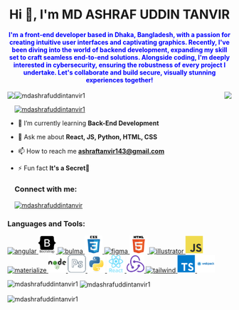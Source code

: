<h1 align="center">Hi 👋, I'm MD ASHRAF UDDIN TANVIR</h1>
<h4 align="center" style=" color: blue">I'm a front-end developer based in Dhaka, Bangladesh, with a passion for creating intuitive user interfaces and captivating graphics. Recently, I've been diving into the world of backend development, expanding my skill set to craft seamless end-to-end solutions. Alongside coding, I'm deeply interested in cybersecurity, ensuring the robustness of every project I undertake. Let's collaborate and build secure, visually stunning experiences together!</h4>

<div>
    <img height="250" align="left" width="auto" src="https://miro.medium.com/v2/resize:fit:679/1*yw0TnheAGN-LPneDaTlaxw.gif"/>
    <img height="250" align="right" width="auto" src="https://globaleducation.s3.ap-south-1.amazonaws.com/globaledu/gif/front-end-development.gif"/>
</div> 

<be><be>
<p align="left"><img height="30" src="https://komarev.com/ghpvc/?username=mdashrafuddintanvir1&label=Profile%20views&color=0e75b6&style=flat" alt="mdashrafuddintanvir1" /> </p>


<p align="left"> <a href="https://github.com/ryo-ma/github-profile-trophy"><img src="https://github-profile-trophy.vercel.app/?username=mdashrafuddintanvir1" alt="mdashrafuddintanvir1" /></a> </p>

- 🌱 I’m currently learning **Back-End Development**

- 💬 Ask me about **React, JS, Python, HTML, CSS**

- 📫 How to reach me **ashraftanvir143@gmail.com**

- ⚡ Fun fact **It's a Secret😬**

<h3 align="left">Connect with me:</h3>
<p align="left">
<a href="https://linkedin.com/in/mdashrafuddintanvir" target="blank"><img align="center" src="https://raw.githubusercontent.com/rahuldkjain/github-profile-readme-generator/master/src/images/icons/Social/linked-in-alt.svg" alt="mdashrafuddintanvir" height="30" width="40" /></a>
</p>

<h3 align="left">Languages and Tools:</h3>
<p align="left"> <a href="https://angular.io" target="_blank" rel="noreferrer"> <img src="https://angular.io/assets/images/logos/angular/angular.svg" alt="angular" width="40" height="40"/> </a> <a href="https://getbootstrap.com" target="_blank" rel="noreferrer"> <img src="https://raw.githubusercontent.com/devicons/devicon/master/icons/bootstrap/bootstrap-plain-wordmark.svg" alt="bootstrap" width="40" height="40"/> </a> <a href="https://bulma.io/" target="_blank" rel="noreferrer"> <img src="https://raw.githubusercontent.com/gilbarbara/logos/804dc257b59e144eaca5bc6ffd16949752c6f789/logos/bulma.svg" alt="bulma" width="40" height="40"/> </a> <a href="https://www.w3schools.com/css/" target="_blank" rel="noreferrer"> <img src="https://raw.githubusercontent.com/devicons/devicon/master/icons/css3/css3-original-wordmark.svg" alt="css3" width="40" height="40"/> </a> <a href="https://www.figma.com/" target="_blank" rel="noreferrer"> <img src="https://www.vectorlogo.zone/logos/figma/figma-icon.svg" alt="figma" width="40" height="40"/> </a> <a href="https://www.w3.org/html/" target="_blank" rel="noreferrer"> <img src="https://raw.githubusercontent.com/devicons/devicon/master/icons/html5/html5-original-wordmark.svg" alt="html5" width="40" height="40"/> </a> <a href="https://www.adobe.com/in/products/illustrator.html" target="_blank" rel="noreferrer"> <img src="https://www.vectorlogo.zone/logos/adobe_illustrator/adobe_illustrator-icon.svg" alt="illustrator" width="40" height="40"/> </a> <a href="https://developer.mozilla.org/en-US/docs/Web/JavaScript" target="_blank" rel="noreferrer"> <img src="https://raw.githubusercontent.com/devicons/devicon/master/icons/javascript/javascript-original.svg" alt="javascript" width="40" height="40"/> </a> <a href="https://materializecss.com/" target="_blank" rel="noreferrer"> <img src="https://raw.githubusercontent.com/prplx/svg-logos/5585531d45d294869c4eaab4d7cf2e9c167710a9/svg/materialize.svg" alt="materialize" width="40" height="40"/> </a> <a href="https://nodejs.org" target="_blank" rel="noreferrer"> <img src="https://raw.githubusercontent.com/devicons/devicon/master/icons/nodejs/nodejs-original-wordmark.svg" alt="nodejs" width="40" height="40"/> </a> <a href="https://www.photoshop.com/en" target="_blank" rel="noreferrer"> <img src="https://raw.githubusercontent.com/devicons/devicon/master/icons/photoshop/photoshop-line.svg" alt="photoshop" width="40" height="40"/> </a> <a href="https://www.python.org" target="_blank" rel="noreferrer"> <img src="https://raw.githubusercontent.com/devicons/devicon/master/icons/python/python-original.svg" alt="python" width="40" height="40"/> </a> <a href="https://reactjs.org/" target="_blank" rel="noreferrer"> <img src="https://raw.githubusercontent.com/devicons/devicon/master/icons/react/react-original-wordmark.svg" alt="react" width="40" height="40"/> </a> <a href="https://redux.js.org" target="_blank" rel="noreferrer"> <img src="https://raw.githubusercontent.com/devicons/devicon/master/icons/redux/redux-original.svg" alt="redux" width="40" height="40"/> </a> <a href="https://tailwindcss.com/" target="_blank" rel="noreferrer"> <img src="https://www.vectorlogo.zone/logos/tailwindcss/tailwindcss-icon.svg" alt="tailwind" width="40" height="40"/> </a> <a href="https://www.typescriptlang.org/" target="_blank" rel="noreferrer"> <img src="https://raw.githubusercontent.com/devicons/devicon/master/icons/typescript/typescript-original.svg" alt="typescript" width="40" height="40"/> </a> <a href="https://webpack.js.org" target="_blank" rel="noreferrer"> <img src="https://raw.githubusercontent.com/devicons/devicon/d00d0969292a6569d45b06d3f350f463a0107b0d/icons/webpack/webpack-original-wordmark.svg" alt="webpack" width="40" height="40"/> </a> </p>

<p><img align="left" src="https://github-readme-stats.vercel.app/api/top-langs?username=mdashrafuddintanvir1&show_icons=true&locale=en&layout=compact" alt="mdashrafuddintanvir1" /></p>

<p>&nbsp;<img align="center" src="https://github-readme-stats.vercel.app/api?username=mdashrafuddintanvir1&show_icons=true&locale=en" alt="mdashrafuddintanvir1" /></p>

<p><img align="center" src="https://github-readme-streak-stats.herokuapp.com/?user=mdashrafuddintanvir1&" alt="mdashrafuddintanvir1" /></p>
